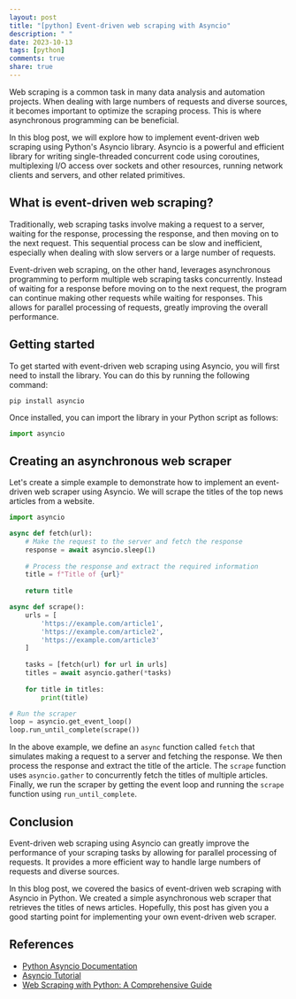 ```yaml
---
layout: post
title: "[python] Event-driven web scraping with Asyncio"
description: " "
date: 2023-10-13
tags: [python]
comments: true
share: true
---
```


Web scraping is a common task in many data analysis and automation projects. When dealing with large numbers of requests and diverse sources, it becomes important to optimize the scraping process. This is where asynchronous programming can be beneficial.

In this blog post, we will explore how to implement event-driven web scraping using Python's Asyncio library. Asyncio is a powerful and efficient library for writing single-threaded concurrent code using coroutines, multiplexing I/O access over sockets and other resources, running network clients and servers, and other related primitives.

## What is event-driven web scraping?

Traditionally, web scraping tasks involve making a request to a server, waiting for the response, processing the response, and then moving on to the next request. This sequential process can be slow and inefficient, especially when dealing with slow servers or a large number of requests.

Event-driven web scraping, on the other hand, leverages asynchronous programming to perform multiple web scraping tasks concurrently. Instead of waiting for a response before moving on to the next request, the program can continue making other requests while waiting for responses. This allows for parallel processing of requests, greatly improving the overall performance.

## Getting started

To get started with event-driven web scraping using Asyncio, you will first need to install the library. You can do this by running the following command:

```shell
pip install asyncio
```

Once installed, you can import the library in your Python script as follows:

```python
import asyncio
```

## Creating an asynchronous web scraper

Let's create a simple example to demonstrate how to implement an event-driven web scraper using Asyncio. We will scrape the titles of the top news articles from a website.

```python
import asyncio

async def fetch(url):
    # Make the request to the server and fetch the response
    response = await asyncio.sleep(1)
    
    # Process the response and extract the required information
    title = f"Title of {url}"
    
    return title

async def scrape():
    urls = [
        'https://example.com/article1',
        'https://example.com/article2',
        'https://example.com/article3'
    ]
    
    tasks = [fetch(url) for url in urls]
    titles = await asyncio.gather(*tasks)
    
    for title in titles:
        print(title)

# Run the scraper
loop = asyncio.get_event_loop()
loop.run_until_complete(scrape())
```

In the above example, we define an `async` function called `fetch` that simulates making a request to a server and fetching the response. We then process the response and extract the title of the article. The `scrape` function uses `asyncio.gather` to concurrently fetch the titles of multiple articles. Finally, we run the scraper by getting the event loop and running the `scrape` function using `run_until_complete`.

## Conclusion

Event-driven web scraping using Asyncio can greatly improve the performance of your scraping tasks by allowing for parallel processing of requests. It provides a more efficient way to handle large numbers of requests and diverse sources.

In this blog post, we covered the basics of event-driven web scraping with Asyncio in Python. We created a simple asynchronous web scraper that retrieves the titles of news articles. Hopefully, this post has given you a good starting point for implementing your own event-driven web scraper.

## References

- [Python Asyncio Documentation](https://docs.python.org/3/library/asyncio.html)
- [Asyncio Tutorial](https://realpython.com/async-io-python/)
- [Web Scraping with Python: A Comprehensive Guide](https://www.geeksforgeeks.org/web-scraping-python-using-beautiful-soup/)